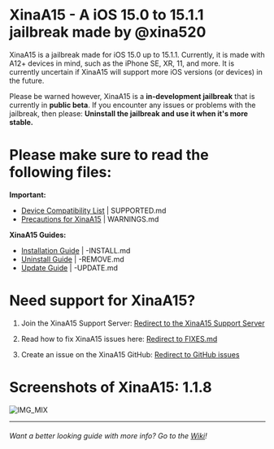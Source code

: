 # XinaA15 - A iOS 15.0 to 15.1.1 jailbreak made by @xina520
XinaA15 is a jailbreak made for iOS 15.0 up to 15.1.1. Currently, it is made with A12+ devices in mind, such as the iPhone SE, XR, 11, and more. It is currently uncertain if XinaA15 will support more iOS versions (or devices) in the future.

Please be warned however, XinaA15 is a **in-development jailbreak** that is currently in **public beta**. If you encounter any issues or problems with the jailbreak, then please: **Uninstall the jailbreak and use it when it's more stable.**

# Please make sure to read the following files:
**Important:**
- [Device Compatibility List](https://github.com/NotDarkn/XinaA15/blob/main/SUPPORTED.md) | SUPPORTED.md
- [Precautions for XinaA15](https://github.com/NotDarkn/XinaA15/blob/main/WARNINGS.md) | WARNINGS.md

**XinaA15 Guides:**
- [Installation Guide](https://github.com/NotDarkn/XinaA15/blob/main/-INSTALL.md) | -INSTALL.md
- [Uninstall Guide](https://github.com/NotDarkn/XinaA15/blob/main/-REMOVE.md) | -REMOVE.md
- [Update Guide](https://github.com/NotDarkn/XinaA15/blob/main/-UPDATE.md) | -UPDATE.md

# Need support for XinaA15?

1. Join the XinaA15 Support Server:
[Redirect to the XinaA15 Support Server](https://discord.gg/xina-a15)

2. Read how to fix XinaA15 issues here:
[Redirect to FIXES.md](https://github.com/NotDarkn/XinaA15/blob/main/FIXES.md)

3. Create an issue on the XinaA15 GitHub:
[Redirect to GitHub issues](https://github.com/jacksight/xina520_official_jailbreak/issues)

# Screenshots of XinaA15: 1.1.8
![IMG_MIX](https://user-images.githubusercontent.com/73033672/224593228-a0b5de43-4fb3-4722-af5c-8a450ef0f256.PNG)
***
###### Want a better looking guide with more info? Go to the [Wiki](https://github.com/NotDarkn/XinaA15/wiki)!
